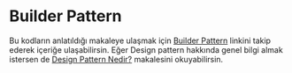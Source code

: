 # Builder Pattern

Bu kodların anlatıldığı makaleye ulaşmak için [Builder Pattern](https://alikarahisar.com/blog/builder-pattern-java/) linkini takip ederek içeriğe ulaşabilirsin. Eğer Design pattern hakkında genel bilgi almak istersen de [Design Pattern Nedir?](https://alikarahisar.com/blog/design-pattern-tasarim-desenleri/) makalesini okuyabilirsin.